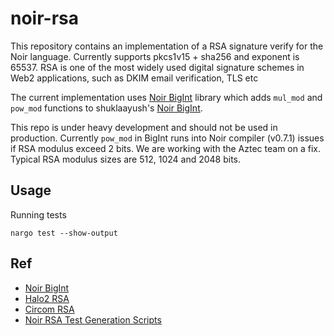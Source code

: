 # noir-rsa

This repository contains an implementation of a RSA signature verify for the Noir language. Currently supports pkcs1v15 + sha256 and exponent is 65537. RSA is one of the most widely used digital signature schemes in Web2 applications, such as DKIM email verification, TLS etc

The current implementation uses [Noir BigInt](https://github.com/richardliang/noir-bigint) library which adds `mul_mod` and `pow_mod` functions to shuklaayush's [Noir BigInt](https://github.com/shuklaayush/noir-bigint/).

This repo is under heavy development and should not be used in production. Currently `pow_mod` in BigInt runs into Noir compiler (v0.7.1) issues if RSA modulus exceed 2 bits. We are working with the Aztec team on a fix. Typical RSA modulus sizes are 512, 1024 and 2048 bits.

## Usage
Running tests
```
nargo test --show-output
```

## Ref
- [Noir BigInt](https://github.com/richardliang/noir-bigint)
- [Halo2 RSA](https://github.com/zkemail/halo2-rsa) 
- [Circom RSA](https://github.com/zkp-application/circom-rsa-verify)
- [Noir RSA Test Generation Scripts](https://github.com/SetProtocol/noir_rsa_scripts)
